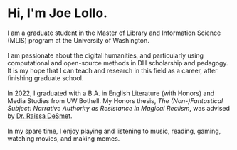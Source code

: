 # Hi, I'm Joe Lollo.
I am a graduate student in the Master of Library and Information Science (MLIS) program at the University of Washington.
<br><br>
I am passionate about the digital humanities, and particularly using computational and open-source methods in DH scholarship and pedagogy. It is my hope that I can teach and research in this field as a career, after finishing graduate school.
<br><br>
In 2022, I graduated with a B.A. in English Literature (with Honors) and Media Studies from UW Bothell. My Honors thesis, *The (Non-)Fantastical Subject: Narrative Authority as Resistance in Magical Realism*, was advised by [Dr. Raissa DeSmet](https://www.uwb.edu/ias/faculty-and-staff/raissa-desmet).
<br><br>
In my spare time, I enjoy playing and listening to music, reading, gaming, watching movies, and making memes.
